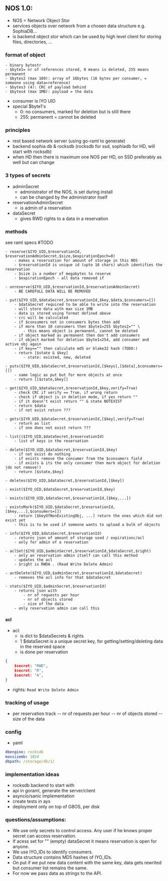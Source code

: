 ## NOS 1.0:

- NOS = Network Object Stor
- services objects over network from a chosen data structure e.g. SophiaDB...
- is backend object stor which can be used by high level client for storing files, directories, ...

### format of object

```
- binary bytestr
- $byte1= nr of references stored, 0 means is deleted, 255 means permanent
- $bytes2 (max 160): array of 16bytes (16 bytes per consumer, = someone using data=reference)
- $bytes3 (4): CRC of payload behind
- $bytes4 (max 1MB): payload = the data
```

- consumer is IYO UID
- special $byte1's
	- 0: no consumers, marked for deletion but is still there
	- 255: permanent = cannot be deleted

### principles

- rest based network server (using go-raml to generate)
- backend sophia db & rocksdb (rocksdb for ssd, sophiadb for HD, will start with rocksdb)
- when HD then there is maximum one NOS per HD, on SSD preferably as well but can change

### 3 types of secrets

- adminSecret
	- administrator of the NOS, is set during install 
	- can be changed by the administrator itself
- reservationAdminSecret
	- is admin of a reservation
- dataSecret
	- gives RWD rights to a data in a reservation

### methods

see raml specs #TODO

```
- reserve($IYO_UID,$reservationId, $reservationAdminSecret,$size,$expirationEpoch=0)
	- makes a reservation for amount of storage in this NOS
	- $reservationId is unique id (upto 16 chars) which identifies the reservation
	- $size is a number of megabytes to reserve
	- $expirationEpoch - all data removed if 

- unreserve($IYO_UID,$reservationId,$reservationAdminSecret)
	- BE CAREFULL DATA WILL BE REMOVED

- put($IYO_UID,$dataSecret,$reservationId,$key,$data,$consumers=[])
	- $dataSecret required to be able to write into the reservation
	- will store data with max size 1MB
	- data is stored using format defined above
	- crc will be calculated
	- if $consumers not in consumers bytes then add
	- if more than 10 consumers then $byte1=255 $bytes2="" \
		- this means object is permanent, cannot be deleted
	- if object marked as permanent then don't add consumers
	- if object marked for deletion $byte1=254, add consumer and active obj again
	- if key=="" then calculate md5 or blake32 hash (TODO:)
	- return [$state & $key]
		- state: existed, new, deleted
		
- puts($IYO_UID,$dataSecret,$reservationId,[$keys],[$data],$consumers=[])
	- same logic as put but for more objects at once
	- return [[$state,$key]]
	
- get($IYO_UID,$dataSecret,$reservationId,$key,verify=True)
	- check CRC if verify == True, if wrong return
	- check if object is in deletion mode, if yes return ""
	- if it doesn't exist return "" & state NOTEXIST
	- return $data
	- if not exist return ???
		
- gets($IYO_UID,$dataSecret,$reservationId,[$key],verify=True)
	- return as list
	- if one does not exist return ???
	
- list(($IYO_UID,$dataSecret,$reservationId)
	- list of keys in the reservation 
	
- delete($IYO_UID,$dataSecret,$reservationId,$key)
	- if not exist do nothing
	- if exists remove the consumer from the $consumers field
	- if exists & its the only consumer then mark object for deletion (do not remove!)
`	- return [$state,$key]
	
- deletes($IYO_UID,$dataSecret,$reservationId,[$key])

- exist($IYO_UID,$dataSecret,$reservationId,$key)

- exists($IYO_UID,$dataSecret,$reservationId,[$key,...])

- existsMark($IYO_UID,$dataSecret,$reservationId,[$key,...],$consumers=[])
	- return [$keyOfNonExistingObj, ...] return the ones which did not exist yet
	- this is to be used if someone wants to upload a bulk of objects

- info($IYO_UID,$dataSecret,$reservationId)
	- returns json of amount of storage used / expirationc/acl
	- only for admin of a reservation

- aclSet($IYO_UID,$adminSecret,$reservationId,$dataSecret,$right)
	- only an reservation admin itself can call this method
	- updates the acl
	- $right is RWDA . (Read Write Delete Admin)	

- actDelete($IYO_UID,$adminSecret,$reservationId,$dataSecret)
	- removes the acl info for that $dataSecret

- stats($IYO_UID,$adminSecret,$reservationId)
	- returns json with
		- nr of requests per hour
		- nr of objects stored
		- size of the data
	- only reservation admin can call this

```

#### acl

- acl:
	- is dict to $dataSecrets & rights
	- 1 $dataSecret is a unique secret key, for getting/setting/deleting data in the reserved space
	- is done per reservation

```json
{
	$secret: "RWD",
	$secret: "R",
	$secret: "A",
}
```

- rights: ```Read Write Delete Admin```


### tracking of usage

- per reservation track
-- nr of requests per hour
-- nr of objects stored
-- size of the data

### config

- yaml

```yaml
dbengine: rocksdb
maxsizemb: 1024
dbpath: /storage/db/1/
```

### implementation ideas

- rocksdb backend to start with
- api in goraml, generate the server/client
- asyncio/sanic implementation
- create tests in ays
- deployment only on top of G8OS, per disk


### questions/assumptions:
- We use only secrets to control access. Any user if he knows proper secret can access reservation. 
- If acess set for "" (empty) dataSecret it means reservation is open for anyone. 
- We use IYO_IDs to identify consumers.
- Data structure contains MD5 hashes of IYO_IDs.
- On put if we put new data content with the same key, data gets rewrited but consumer list remains the same.
- For now we pass data as strings to the API.

